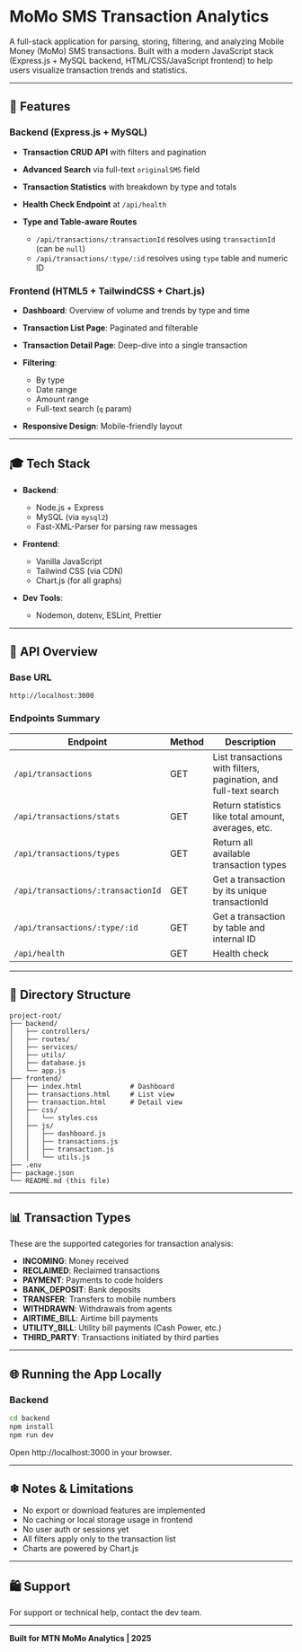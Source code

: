 # MoMo SMS Transaction Analytics

A full-stack application for parsing, storing, filtering, and analyzing Mobile Money (MoMo) SMS transactions. Built with a modern JavaScript stack (Express.js + MySQL backend, HTML/CSS/JavaScript frontend) to help users visualize transaction trends and statistics.

---

## 🚀 Features

### Backend (Express.js + MySQL)

* **Transaction CRUD API** with filters and pagination
* **Advanced Search** via full-text `originalSMS` field
* **Transaction Statistics** with breakdown by type and totals
* **Health Check Endpoint** at `/api/health`
* **Type and Table-aware Routes**

  * `/api/transactions/:transactionId` resolves using `transactionId` (can be `null`)
  * `/api/transactions/:type/:id` resolves using `type` table and numeric ID

### Frontend (HTML5 + TailwindCSS + Chart.js)

* **Dashboard**: Overview of volume and trends by type and time
* **Transaction List Page**: Paginated and filterable
* **Transaction Detail Page**: Deep-dive into a single transaction
* **Filtering**:

  * By type
  * Date range
  * Amount range
  * Full-text search (`q` param)
* **Responsive Design**: Mobile-friendly layout

---

## 🎓 Tech Stack

* **Backend**:

  * Node.js + Express
  * MySQL (via `mysql2`)
  * Fast-XML-Parser for parsing raw messages
* **Frontend**:

  * Vanilla JavaScript
  * Tailwind CSS (via CDN)
  * Chart.js (for all graphs)
* **Dev Tools**:

  * Nodemon, dotenv, ESLint, Prettier

---

## 🔎 API Overview

### Base URL

```
http://localhost:3000
```

### Endpoints Summary

| Endpoint                           | Method | Description                                                      |
| ---------------------------------- | ------ | ---------------------------------------------------------------- |
| `/api/transactions`                | GET    | List transactions with filters, pagination, and full-text search |
| `/api/transactions/stats`          | GET    | Return statistics like total amount, averages, etc.              |
| `/api/transactions/types`          | GET    | Return all available transaction types                           |
| `/api/transactions/:transactionId` | GET    | Get a transaction by its unique transactionId                    |
| `/api/transactions/:type/:id`      | GET    | Get a transaction by table and internal ID                       |
| `/api/health`                      | GET    | Health check                                                     |

---

## 📂 Directory Structure

```
project-root/
├── backend/
│   ├── controllers/
│   ├── routes/
│   ├── services/
│   ├── utils/
│   ├── database.js
│   └── app.js
├── frontend/
│   ├── index.html            # Dashboard
│   ├── transactions.html     # List view
│   ├── transaction.html      # Detail view
│   ├── css/
│   │   └── styles.css
│   ├── js/
│   │   ├── dashboard.js
│   │   ├── transactions.js
│   │   ├── transaction.js
│   │   └── utils.js
├── .env
├── package.json
└── README.md (this file)
```

---

## 📊 Transaction Types

These are the supported categories for transaction analysis:

* **INCOMING**: Money received
* **RECLAIMED**: Reclaimed transactions
* **PAYMENT**: Payments to code holders
* **BANK\_DEPOSIT**: Bank deposits
* **TRANSFER**: Transfers to mobile numbers
* **WITHDRAWN**: Withdrawals from agents
* **AIRTIME\_BILL**: Airtime bill payments
* **UTILITY\_BILL**: Utility bill payments (Cash Power, etc.)
* **THIRD\_PARTY**: Transactions initiated by third parties

---

## 🌐 Running the App Locally

### Backend

```bash
cd backend
npm install
npm run dev
```

Open http\://localhost:3000 in your browser.

---

## ❄ Notes & Limitations

* No export or download features are implemented
* No caching or local storage usage in frontend
* No user auth or sessions yet
* All filters apply only to the transaction list
* Charts are powered by Chart.js

---

## 🛍 Support

For support or technical help, contact the dev team.

---

**Built for MTN MoMo Analytics | 2025**
